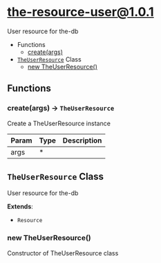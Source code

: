 # the-resource-user@1.0.1

User resource for the-db

+ Functions
  + [create(args)](#the-resource-user-function-create)
+ [`TheUserResource`](#the-resource-user-classes) Class
  + [new TheUserResource()](#the-resource-user-classes-the-user-resource-constructor)

## Functions

<a class='md-heading-link' name="the-resource-user-function-create" ></a>

### create(args) -> `TheUserResource`

Create a TheUserResource instance

| Param | Type | Description |
| ----- | --- | -------- |
| args | * |  |



<a class='md-heading-link' name="the-resource-user-classes"></a>

## `TheUserResource` Class

User
resource for the-db

**Extends**: 

+ `Resource`



<a class='md-heading-link' name="the-resource-user-classes-the-user-resource-constructor" ></a>

### new TheUserResource()

Constructor of TheUserResource class





